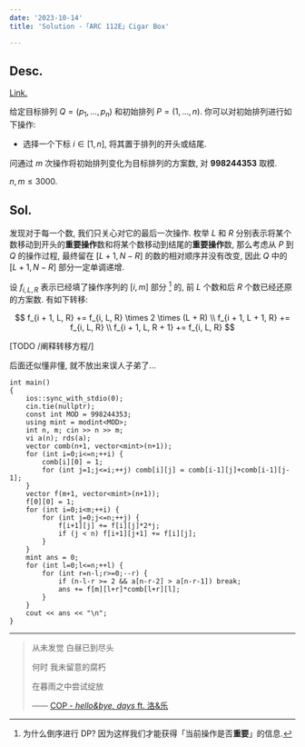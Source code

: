 ```yaml
---
date: '2023-10-14'
title: 'Solution -「ARC 112E」Cigar Box'

---
```


## Desc.

[Link.](https://atcoder.jp/contests/arc112/tasks/arc112_e)

给定目标排列 $Q = (p_1, \dots, p_n)$ 和初始排列 $P = (1, \dots, n)$. 你可以对初始排列进行如下操作:

- 选择一个下标 $i \in [1, n]$, 将其置于排列的开头或结尾.

问通过 $m$ 次操作将初始排列变化为目标排列的方案数, 对 $\textbf{998244353}$ 取模.

$n, m \leqslant 3000$.

## Sol.

发现对于每一个数, 我们只关心对它的最后一次操作. 枚举 $L$ 和 $R$ 分别表示将某个数移动到开头的**重要操作**数和将某个数移动到结尾的**重要操作**数, 那么考虑从 $P$ 到 $Q$ 的操作过程, 最终留在 $[L+1, N-R]$ 的数的相对顺序并没有改变, 因此 $Q$ 中的 $[L+1, N-R]$ 部分一定单调递增.

设 $f_{i, L, R}$ 表示已经填了操作序列的 $[i, m]$ 部分 [^1] 的, 前 $L$ 个数和后 $R$ 个数已经还原的方案数. 有如下转移:

$$
f_{i + 1, L, R} += f_{i, L, R} \times 2 \times (L + R) \\
f_{i + 1, L + 1, R} += f_{i, L, R} \\
f_{i + 1, L, R + 1} += f_{i, L, R}
$$

[TODO /阐释转移方程/]

后面还似懂非懂, 就不放出来误人子弟了...

[^1]: 为什么倒序进行 DP? 因为这样我们才能获得「当前操作是否**重要**」的信息.

```cpp[class="line-numbers"]
int main()
{
    ios::sync_with_stdio(0);
    cin.tie(nullptr);
    const int MOD = 998244353;
    using mint = modint<MOD>;
    int n, m; cin >> n >> m;
    vi a(n); rds(a);
    vector comb(n+1, vector<mint>(n+1));
    for (int i=0;i<=n;++i) {
        comb[i][0] = 1;
        for (int j=1;j<=i;++j) comb[i][j] = comb[i-1][j]+comb[i-1][j-1];
    }
    vector f(m+1, vector<mint>(n+1));
    f[0][0] = 1;
    for (int i=0;i<m;++i) {
        for (int j=0;j<=n;++j) {
            f[i+1][j] += f[i][j]*2*j;
            if (j < n) f[i+1][j+1] += f[i][j];
        }
    }
    mint ans = 0;
    for (int l=0;l<=n;++l) {
        for (int r=n-l;r>=0;--r) {
            if (n-l-r >= 2 && a[n-r-2] > a[n-r-1]) break;
            ans += f[m][l+r]*comb[l+r][l];
        }
    }
    cout << ans << "\n";
}
```

---

> 从未发觉 白昼已到尽头
> 
> 何时 我未留意的腐朽
> 
> 在暮雨之中尝试绽放
>
> —— [COP - *hello&bye, days* ft. 洛&乐](https://vocadb.net/S/109308)